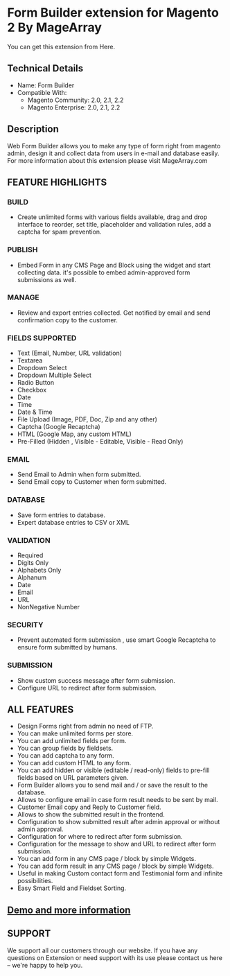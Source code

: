 # Form Builder extension for Magento 2 By MageArray #
You can get this extension from Here.
## Technical Details ##
* Name: Form Builder
* Compatible With: <br />
  * Magento Community: 2.0, 2.1, 2.2 <br />
  * Magento Enterprise: 2.0, 2.1, 2.2 

## Description
Web Form Builder allows you to make any type of form right from magento admin, design it and collect data from users in e-mail and database easily. For more information about this extension please visit MageArray.com

## FEATURE HIGHLIGHTS
### BUILD
* Create unlimited forms with various fields available, drag and drop interface to reorder, set title, placeholder and validation rules, add a captcha for spam prevention.
### PUBLISH
* Embed Form in any CMS Page and Block using the widget and start collecting data. it's possible to embed admin-approved form submissions as well. 

### MANAGE
* Review and export entries collected. Get notified by email and send confirmation copy to the customer. 

### FIELDS SUPPORTED
* Text (Email, Number, URL validation)
* Textarea 
* Dropdown Select 
* Dropdown Multiple Select 
* Radio Button
* Checkbox 
* Date 
* Time 
* Date & Time 
* File Upload (Image, PDF, Doc, Zip and any other)
* Captcha (Google Recaptcha)
* HTML (Google Map, any custom HTML)
* Pre-Filled (Hidden , Visible - Editable, Visible - Read Only)

### EMAIL
* Send Email to Admin when form submitted.
* Send Email copy to Customer when form submitted.

### DATABASE
* Save form entries to database.
* Expert database entries to CSV or XML

### VALIDATION
* Required
* Digits Only
* Alphabets Only
* Alphanum
* Date 
* Email
* URL
* NonNegative Number

### SECURITY
*  Prevent automated form submission , use smart Google Recaptcha to ensure form submitted by humans.

### SUBMISSION
* Show custom success message after form submission.
* Configure URL to redirect after form submission.

## ALL FEATURES
* Design Forms right from admin no need of FTP. 
* You can make unlimited forms per store. 
* You can add unlimited fields per form. 
* You can group fields by fieldsets.
* You can add captcha to any form. 
* You can add custom HTML to any form. 
* You can add hidden or visible (editable / read-only) fields to pre-fill fields based on URL parameters given.
* Form Builder allows you to send mail and / or save the result to the database. 
* Allows to configure email in case form result needs to be sent by mail. 
* Customer Email copy and Reply to Customer field. 
* Allows to show the submitted result in the frontend. 
* Configuration to show submitted result after admin approval or without admin approval. 
* Configuration for where to redirect after form submission. 
* Configuration for the message to show and URL to redirect after form submission. 
* You can add form in any CMS page / block by simple Widgets. 
* You can add form result in any CMS page / block by simple Widgets. 
* Useful in making Custom contact form and Testimonial form and infinite possibilities. 
* Easy Smart Field and Fieldset Sorting. 
## [Demo and more information](https://www.magearray.com/form-builder-maker-creator-generator-designer-extension-for-magento-2.html)
## SUPPORT
We support all our customers through our website. If you have any questions on Extension or need support with its use please contact us here – we're happy to help you. 

